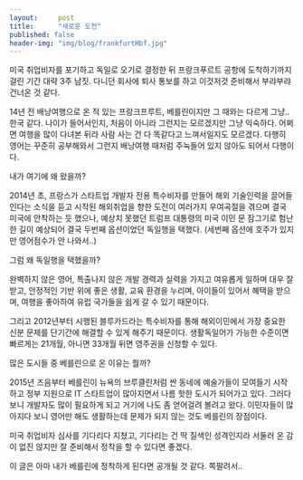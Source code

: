 ```yaml
---
layout:     post
title:      "새로운 도전"
published: false
header-img: "img/blog/frankfurtHbf.jpg"
---
```


<p>
미국 취업비자를 포기하고 독일로 오기로 결정한 뒤 프랑크푸르트 공항에 도착하기까지 걸린 기간 대략 3주 남짓. 
다니던 회사에 퇴사 통보를 하고 이것저것 준비해서 부랴부랴 건너온 것 같다. 
</p>
<p>
14년 전 배낭여행으로 온 적 있는 프랑크프루트, 베를린이지만 그 때와는 다르게 그냥.. 한국 같다. 
나이가 들어서인지, 처음이 아니라 그런지는 모르겠지만 그냥 익숙하다. 
어쩌면 여행을 많이 다녀본 뒤라 사람 사는 건 다 똑같다고 느껴서일지도 모르겠다. 
다행히 영어는 꾸준히 공부해와서 그런지 배낭여행 때처럼 주눅들어 있지 않아도 되어서 다행이다.
</p>
<p>
내가 여기에 왜 왔을까?
</p>
<p>
2014년 초, 프랑스가 스타트업 개발자 전용 특수비자를 만들어 해외 기술인력을 끌어들인다는 소식을 듣고 시작된
해외취업을 향한 도전이 여러가지 우여곡절을 겪으며 결국 미국에 안착하는 듯 했으나, 예상치 못했던 트럼프 대통령의
미국 이민 문 잠그기로 험난한 길이 예상되어 결국 두번째 옵션이었던 독일행을 택했다. 
(세번째 옵션에 호주가 있지만 영어점수가 안 나와서..)
</p>
<p>
그럼 왜 독일행을 택했을까?
</p>
<p>
완벽하지 않은 영어, 특출나지 않은 개발 경력과 실력을 가지고 여유롭게 일하며 대우 잘 받고,
안정적인 기반 위에 좋은 생활, 교육 환경을 누리며, 아이들이 있어서 혜택을 받으며,
여행을 좋아하여 유럽 국가들을 쉽게 갈 수 있기 때문이다.
</p>
<p>
그리고 2012년부터 시행된 블루카드라는 특수비자를 통해 해외이민에서 가장 중요한 신분 문제를 단기간에 해결할 수 있게 해주기 때문이다.
생활독일어가 가능한 수준이면 빠르게는 21개월, 아니면 33개월 뒤면 영주권을 신청할 수 있다.
</p>
<p>
많은 도시들 중 베를린으로 온 이유는 뭘까?
</p>
<p>
2015년 즈음부터 베를린이 뉴욕의 브루클린처럼 싼 동네에 예술가들이 모여들기 시작하고 정부 지원으로 IT 스타트업이
많아지면서 나름 핫한 도시가 되어가고 있다. 그러다 보니 개발자도 많이 필요하게 되고 거기에 나도 좀 얻어걸려 볼려고 왔다.
이민자들이 많아지다 보니 영어만 해도 생활하는데 문제가 되지 않는 것도 베를린의 장점이다.
</p>
<p>
미국 취업비자 심사를 기다리다 지쳤고, 기다리는 건 딱 질색인 성격인지라 서둘러 온 감이 없진 않지만
잘 준비해서 정착을 할 수 있다면 좋겠다.
</p>
<p>
이 글은 아마 내가 베를린에 정착하게 된다면 공개될 것 같다. 쪽팔려서..
</p>